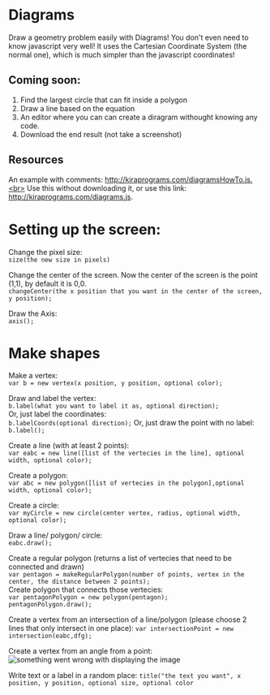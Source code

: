 # Diagrams
Draw a geometry problem easily with Diagrams! You don't even need to know javascript very well! It uses the Cartesian Coordinate System (the normal one), which is much simpler than the javascript coordinates! <br>
## Coming soon: <br>
1. Find the largest circle that can fit inside a polygon
2. Draw a line based on the equation
3. An editor where you can can create a diragram withought knowing any code.
4. Download the end result (not take a screenshot)
## Resources
An example with comments: http://kiraprograms.com/diagramsHowTo.js.<br>
Use this without downloading it, or use this link: http://kiraprograms.com/diagrams.js.

# Setting up the screen:
Change the pixel size: <br>
`size(the new size in pixels)`

Change the center of the screen. Now the center of the screen is the point (1,1), by default it is 0,0.<br>
`changeCenter(the x position that you want in the center of the screen, y position);`

Draw the Axis: <br>
`axis();`

# Make shapes
Make a vertex:<br>
`var b = new vertex(x position, y position, optional color);`

Draw and label the vertex:<br>
`b.label(what you want to label it as, optional direction);`<br>
Or, just label the coordinates: <br>
`b.labelCoords(optional direction);`
Or, just draw the point with no label:
`b.label();`

Create a line (with at least 2 points):<br>
`var eabc = new line([list of the vertecies in the line], optional width, optional color);`

Create a polygon:<br>
`var abc = new polygon([list of vertecies in the polygon],optional width, optional color);`

Create a circle: <br>
`var myCircle = new circle(center vertex, radius, optional width, optional color);`

Draw a line/ polygon/ circle:<br>
`eabc.draw();`

Create a regular polygon (returns a list of vertecies that need to be connected and drawn)<br>
`var pentagon = makeRegularPolygon(number of points, vertex in the center, the distance between 2 points);`<br>
Create polygon that connects those vertecies:<br>
`var pentagonPolygon = new polygon(pentagon);`<br>
`pentagonPolygon.draw();`

Create a vertex from an intersection of a line/polygon (please choose 2 lines that only intersect in one place):
`var intersectionPoint = new intersection(eabc,dfg);`

Create a vertex from an angle from a point:
![something went wrong with displaying the image](http://kiraprograms.com/diagramsPicture.png)

Write text or a label in a random place:
`title("the text you want", x position, y position, optional size, optional color`
